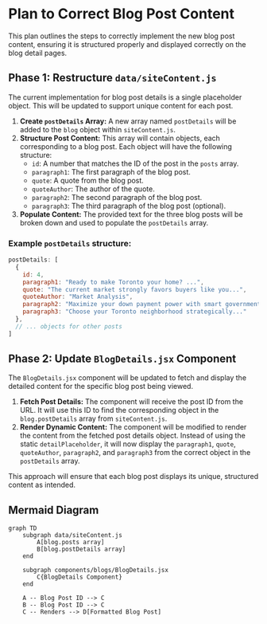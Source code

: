 # Plan to Correct Blog Post Content

This plan outlines the steps to correctly implement the new blog post content, ensuring it is structured properly and displayed correctly on the blog detail pages.

## Phase 1: Restructure `data/siteContent.js`

The current implementation for blog post details is a single placeholder object. This will be updated to support unique content for each post.

1.  **Create `postDetails` Array:** A new array named `postDetails` will be added to the `blog` object within `siteContent.js`.
2.  **Structure Post Content:** This array will contain objects, each corresponding to a blog post. Each object will have the following structure:
    *   `id`: A number that matches the ID of the post in the `posts` array.
    *   `paragraph1`: The first paragraph of the blog post.
    *   `quote`: A quote from the blog post.
    *   `quoteAuthor`: The author of the quote.
    *   `paragraph2`: The second paragraph of the blog post.
    *   `paragraph3`: The third paragraph of the blog post (optional).
3.  **Populate Content:** The provided text for the three blog posts will be broken down and used to populate the `postDetails` array.

### Example `postDetails` structure:

```javascript
postDetails: [
  {
    id: 4,
    paragraph1: "Ready to make Toronto your home? ...",
    quote: "The current market strongly favors buyers like you...",
    quoteAuthor: "Market Analysis",
    paragraph2: "Maximize your down payment power with smart government programs...",
    paragraph3: "Choose your Toronto neighborhood strategically..."
  },
  // ... objects for other posts
]
```

## Phase 2: Update `BlogDetails.jsx` Component

The `BlogDetails.jsx` component will be updated to fetch and display the detailed content for the specific blog post being viewed.

1.  **Fetch Post Details:** The component will receive the post ID from the URL. It will use this ID to find the corresponding object in the `blog.postDetails` array from `siteContent.js`.
2.  **Render Dynamic Content:** The component will be modified to render the content from the fetched post details object. Instead of using the static `detailPlaceholder`, it will now display the `paragraph1`, `quote`, `quoteAuthor`, `paragraph2`, and `paragraph3` from the correct object in the `postDetails` array.

This approach will ensure that each blog post displays its unique, structured content as intended.

## Mermaid Diagram

```mermaid
graph TD
    subgraph data/siteContent.js
        A[blog.posts array]
        B[blog.postDetails array]
    end

    subgraph components/blogs/BlogDetails.jsx
        C{BlogDetails Component}
    end

    A -- Blog Post ID --> C
    B -- Blog Post ID --> C
    C -- Renders --> D[Formatted Blog Post]